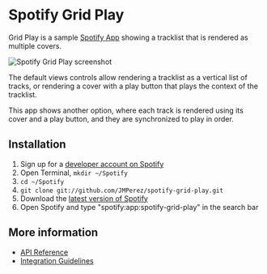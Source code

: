 # Spotify Grid Play

Grid Play is a sample [Spotify App](https://developer.spotify.com/technologies/apps/) showing a tracklist that is rendered as multiple covers.

![Spotify Grid Play screenshot](https://github.com/JMPerez/spotify-grid-play/master/spotify-grid-play.jpg)

The default views controls allow rendering a tracklist as a vertical list of tracks, or rendering a cover with a play button that plays the context of the tracklist.

This app shows another option, where each track is rendered using its cover and a play button, and they are synchronized to play in order.

## Installation

 1. Sign up for a [developer account on Spotify](http://developer.spotify.com/en/spotify-apps-api/developer-signup/)
 2. Open Terminal, `mkdir ~/Spotify`
 3. `cd ~/Spotify`
 4. `git clone git://github.com/JMPerez/spotify-grid-play.git`
 6. Download the [latest version of Spotify](http://spotify.com/download)
 7. Open Spotify and type "spotify:app:spotify-grid-play" in the search bar

## More information

 * [API Reference](https://developer.spotify.com/technologies/apps/docs/)
 * [Integration Guidelines](http://developer.spotify.com/download/spotify-apps-api/guidelines/)
